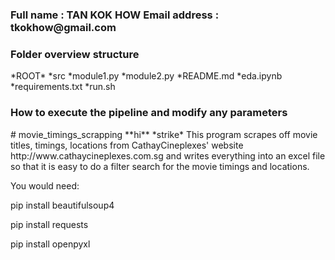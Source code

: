 <h3>
Full name : TAN KOK HOW 
Email address : tkokhow@gmail.com
</h3>

<h3>Folder overview structure</h3>
*ROOT*
*src
  *module1.py
  *module2.py
*README.md
*eda.ipynb
*requirements.txt
*run.sh

<h3>How to execute the pipeline and modify any parameters</h3>
# movie_timings_scrapping
**hi**
*strike*
This program scrapes off movie titles, timings, locations from CathayCineplexes' website http://www.cathaycineplexes.com.sg and writes everything into an excel file so that it is easy to do a filter search for the movie timings and locations.

You would need:

pip install beautifulsoup4

pip install requests

pip install openpyxl

